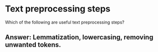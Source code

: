 # Text preprocessing steps #

Which of the following are useful text preprocessing steps?

## Answer: Lemmatization, lowercasing, removing unwanted tokens. ##